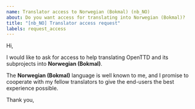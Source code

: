 ```yaml
---
name: Translator access to Norwegian (Bokmal) (nb_NO)
about: Do you want access for translating into Norwegian (Bokmal)?
title: "[nb_NO] Translator access request"
labels: request_access
---
```


<!-- translator: nb_NO -->
<!-- Please do not edit the header of this template. -->

Hi,

I would like to ask for access to help translating OpenTTD and its subprojects into **Norwegian (Bokmal)**.

The **Norwegian (Bokmal)** language is well known to me, and I promise to cooperate with my fellow translators to give the end-users the best experience possible.

<!-- Please do not edit the above message. Do feel free to add a personal note after this line. -->

Thank you,
